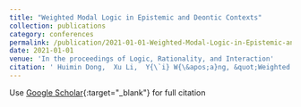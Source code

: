```yaml
---
title: "Weighted Modal Logic in Epistemic and Deontic Contexts"
collection: publications
category: conferences
permalink: /publication/2021-01-01-Weighted-Modal-Logic-in-Epistemic-and-Deontic-Contexts
date: 2021-01-01
venue: 'In the proceedings of Logic, Rationality, and Interaction'
citation: ' Huimin Dong,  Xu Li,  Y{\`i} W{\&apos;a}ng, &quot;Weighted Modal Logic in Epistemic and Deontic Contexts.&quot; In the proceedings of Logic, Rationality, and Interaction, 2021.'
---
```

Use [Google Scholar](https://scholar.google.com/scholar?q=Weighted+Modal+Logic+in+Epistemic+and+Deontic+Contexts){:target="_blank"} for full citation